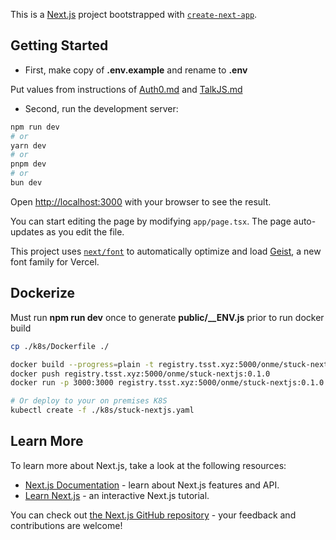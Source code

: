 This is a [Next.js](https://nextjs.org) project bootstrapped with [`create-next-app`](https://nextjs.org/docs/app/api-reference/cli/create-next-app).

## Getting Started

* First, make copy of **.env.example** and rename to **.env**

Put values from instructions of [Auth0.md](../Auth0.md) and [TalkJS.md](../TalkJS.md)

* Second, run the development server:

```bash
npm run dev
# or
yarn dev
# or
pnpm dev
# or
bun dev
```

Open [http://localhost:3000](http://localhost:3000) with your browser to see the result.

You can start editing the page by modifying `app/page.tsx`. The page auto-updates as you edit the file.

This project uses [`next/font`](https://nextjs.org/docs/app/building-your-application/optimizing/fonts) to automatically optimize and load [Geist](https://vercel.com/font), a new font family for Vercel.

## Dockerize

Must run **npm run dev** once to generate **public/__ENV.js** prior to run docker build

```bash
cp ./k8s/Dockerfile ./

docker build --progress=plain -t registry.tsst.xyz:5000/onme/stuck-nextjs:0.1.0 .
docker push registry.tsst.xyz:5000/onme/stuck-nextjs:0.1.0
docker run -p 3000:3000 registry.tsst.xyz:5000/onme/stuck-nextjs:0.1.0

# Or deploy to your on premises K8S
kubectl create -f ./k8s/stuck-nextjs.yaml
```

## Learn More

To learn more about Next.js, take a look at the following resources:

- [Next.js Documentation](https://nextjs.org/docs) - learn about Next.js features and API.
- [Learn Next.js](https://nextjs.org/learn) - an interactive Next.js tutorial.

You can check out [the Next.js GitHub repository](https://github.com/vercel/next.js) - your feedback and contributions are welcome!
